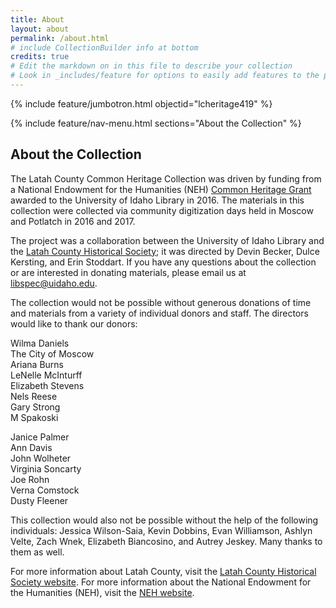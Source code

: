```yaml
---
title: About
layout: about
permalink: /about.html
# include CollectionBuilder info at bottom
credits: true
# Edit the markdown on in this file to describe your collection
# Look in _includes/feature for options to easily add features to the page
---
```


{% include feature/jumbotron.html objectid="lcheritage419" %} 

{% include feature/nav-menu.html sections="About the Collection" %} 

## About the Collection

The Latah County Common Heritage Collection was driven by funding from a National Endowment for the Humanities (NEH) [Common Heritage Grant](https://www.neh.gov/news/press-release/2015-04-20#:~:text=The%20National%20Endowment%20for%20the%20Humanities%20(NEH)%20today%20announced%20a,wider%20public%20and%20for%20posterity.) awarded to the University of Idaho Library in 2016. 
The materials in this collection were collected via community digitization days held in Moscow and Potlatch in 2016 and 2017.

The project was a collaboration between the University of Idaho Library and the [Latah County Historical Society](https://www.latahcountyhistoricalsociety.org/); it was directed by Devin Becker, Dulce Kersting, and Erin Stoddart.
If you have any questions about the collection or are interested in donating materials, please email us at [libspec@uidaho.edu](mailto:libspec@uidaho.edu).

The collection would not be possible without generous donations of time and materials from a variety of individual donors and staff. 
The directors would like to thank our donors: 

<div class="row justify-content-center">
<div class="col-md-3">
<p class="text-center" markdown="1">
Wilma Daniels<br> The City of Moscow<br> Ariana Burns<br> LeNelle McInturff<br> Elizabeth Stevens<br> Nels Reese<br>  Gary Strong<br> M Spakoski
</p>
</div>
<div class="col-md-3">
<p class="text-center" markdown="1">
Janice Palmer<br> Ann Davis<br> John Wolheter<br> Virginia Soncarty<br> Joe Rohn<br> Verna Comstock <br> Dusty Fleener
</p>
</div>
</div>

This collection would also not be possible without the help of the following individuals: Jessica Wilson-Saia, Kevin Dobbins, Evan Williamson, Ashlyn Velte, Zach Wnek, Elizabeth Biancosino, and Autrey Jeskey. 
Many thanks to them as well.

For more information about Latah County, visit the [Latah County Historical Society website](https://www.latahcountyhistoricalsociety.org/).
For more information about the National Endowment for the Humanities (NEH), visit the [NEH website](https://www.neh.gov/).

<div class="clearfix"></div>

